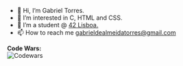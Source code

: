 - 👋 Hi, I’m Gabriel Torres.
- 👀 I’m interested in C, HTML and CSS.
- 🌱 I’m a student @ <a href="https://www.42lisboa.com" target="_blank">42 Lisboa.</a>
- 📫 How to reach me gabrieldealmeidatorres@gmail.com

<b>Code Wars:</b> <br>
![Codewars](https://github.r2v.ch/codewars?user=gade-alm&stroke=%23BB432C)


<!---
code-wars: 
gade-alm/gade-alm is a ✨ special ✨ repository because its `README.md` (this file) appears on your GitHub profile.
You can click the Preview link to take a look at your changes.
--->
